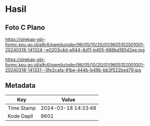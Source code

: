 # Hasil

## Foto C Plano

https://sirekap-obj-formc.kpu.go.id/a9c6/pemilu/pdpr/96/05/10/20/01/9605102001001-20240318-141324--e0203c4d-a944-4d11-b405-686bd16542ee.jpg

https://sirekap-obj-formc.kpu.go.id/a9c6/pemilu/pdpr/96/05/10/20/01/9605102001001-20240318-141331--3fe2cafa-91be-444b-b49b-bb3f522bed79.jpg


## Metadata

| Key        | Value               |
| ---------- | ------------------- |
| Time Stamp | 2024-03-18 14:33:48 |
| Kode Dapil | 9601                |



